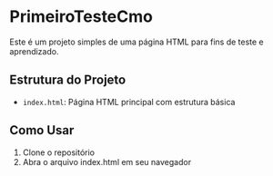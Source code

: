 # PrimeiroTesteCmo

Este é um projeto simples de uma página HTML para fins de teste e aprendizado.

## Estrutura do Projeto

- `index.html`: Página HTML principal com estrutura básica

## Como Usar

1. Clone o repositório
2. Abra o arquivo index.html em seu navegador